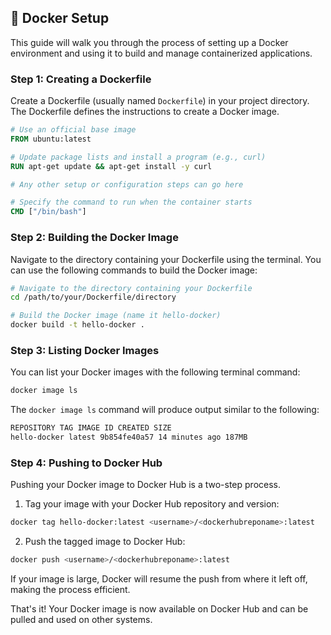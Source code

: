 ## 🐳 Docker Setup

This guide will walk you through the process of setting up a Docker environment and using it to build and manage containerized applications.

### Step 1: Creating a Dockerfile

Create a Dockerfile (usually named `Dockerfile`) in your project directory. The Dockerfile defines the instructions to create a Docker image.

```dockerfile
# Use an official base image
FROM ubuntu:latest

# Update package lists and install a program (e.g., curl)
RUN apt-get update && apt-get install -y curl

# Any other setup or configuration steps can go here

# Specify the command to run when the container starts
CMD ["/bin/bash"]
```

### Step 2: Building the Docker Image

Navigate to the directory containing your Dockerfile using the terminal. You can use the following commands to build the Docker image:

```bash
# Navigate to the directory containing your Dockerfile
cd /path/to/your/Dockerfile/directory

# Build the Docker image (name it hello-docker)
docker build -t hello-docker .
```

### Step 3: Listing Docker Images

You can list your Docker images with the following terminal command:

```bash
docker image ls
```

The `docker image ls` command will produce output similar to the following:

```markdown
REPOSITORY TAG IMAGE ID CREATED SIZE
hello-docker latest 9b854fe40a57 14 minutes ago 187MB
```

### Step 4: Pushing to Docker Hub

Pushing your Docker image to Docker Hub is a two-step process.

1. Tag your image with your Docker Hub repository and version:

```bash
docker tag hello-docker:latest <username>/<dockerhubreponame>:latest
```

2. Push the tagged image to Docker Hub:

```bash
docker push <username>/<dockerhubreponame>:latest
```

If your image is large, Docker will resume the push from where it left off, making the process efficient.

That's it! Your Docker image is now available on Docker Hub and can be pulled and used on other systems.

